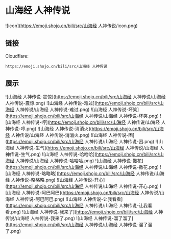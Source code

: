 # 山海经 人神传说
![icon](https://emoji.shojo.cn/bili/src/山海经 人神传说/icon.png)
## 链接
Cloudflare:
```
https://emoji.shojo.cn/bili/src/山海经 人神传说
```
## 展示
![山海经 人神传说-震惊](https://emoji.shojo.cn/bili/src/山海经 人神传说/山海经 人神传说-震惊.png)
![山海经 人神传说-难过](https://emoji.shojo.cn/bili/src/山海经 人神传说/山海经 人神传说-难过.png)
![山海经 人神传说-坏笑](https://emoji.shojo.cn/bili/src/山海经 人神传说/山海经 人神传说-坏笑.png)
![山海经 人神传说-哼](https://emoji.shojo.cn/bili/src/山海经 人神传说/山海经 人神传说-哼.png)
![山海经 人神传说-消消火](https://emoji.shojo.cn/bili/src/山海经 人神传说/山海经 人神传说-消消火.png)
![山海经 人神传说-困](https://emoji.shojo.cn/bili/src/山海经 人神传说/山海经 人神传说-困.png)
![山海经 人神传说-生气](https://emoji.shojo.cn/bili/src/山海经 人神传说/山海经 人神传说-生气.png)
![山海经 人神传说-哈哈哈](https://emoji.shojo.cn/bili/src/山海经 人神传说/山海经 人神传说-哈哈哈.png)
![山海经 人神传说-撒花](https://emoji.shojo.cn/bili/src/山海经 人神传说/山海经 人神传说-撒花.png)
![山海经 人神传说-略略略](https://emoji.shojo.cn/bili/src/山海经 人神传说/山海经 人神传说-略略略.png)
![山海经 人神传说-开心](https://emoji.shojo.cn/bili/src/山海经 人神传说/山海经 人神传说-开心.png)
![山海经 人神传说-阿巴阿巴](https://emoji.shojo.cn/bili/src/山海经 人神传说/山海经 人神传说-阿巴阿巴.png)
![山海经 人神传说-让我看看](https://emoji.shojo.cn/bili/src/山海经 人神传说/山海经 人神传说-让我看看.png)
![山海经 人神传说-我来了](https://emoji.shojo.cn/bili/src/山海经 人神传说/山海经 人神传说-我来了.png)
![山海经 人神传说-溜了溜了](https://emoji.shojo.cn/bili/src/山海经 人神传说/山海经 人神传说-溜了溜了.png)
